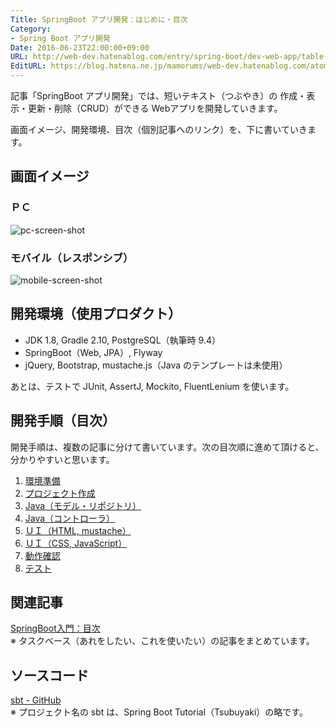 ```yaml
---
Title: SpringBoot アプリ開発：はじめに・目次
Category:
- Spring Boot アプリ開発
Date: 2016-06-23T22:00:00+09:00
URL: http://web-dev.hatenablog.com/entry/spring-boot/dev-web-app/table-of-contents
EditURL: https://blog.hatena.ne.jp/mamorums/web-dev.hatenablog.com/atom/entry/10328749687179181282
---
```


記事「SpringBoot アプリ開発」では、短いテキスト（つぶやき）の 作成・表示・更新・削除（CRUD）ができる Webアプリを開発していきます。

画面イメージ、開発環境、目次（個別記事へのリンク）を、下に書いていきます。


## 画面イメージ
### ＰＣ
![pc-screen-shot](http://cdn-ak.f.st-hatena.com/images/fotolife/m/mamorums/20160815/20160815122744.png)

### モバイル（レスポンシブ）
![mobile-screen-shot](http://cdn-ak.f.st-hatena.com/images/fotolife/m/mamorums/20160815/20160815122743.png)


## 開発環境（使用プロダクト）
- JDK 1.8, Gradle 2.10, PostgreSQL（執筆時 9.4）
- SpringBoot（Web, JPA）, Flyway
- jQuery, Bootstrap, mustache.js（Java のテンプレートは未使用）

あとは、テストで JUnit, AssertJ, Mockito, FluentLenium を使います。


## 開発手順（目次）
開発手順は、複数の記事に分けて書いています。次の目次順に進めて頂けると、分かりやすいと思います。

1. [環境準備](/entry/spring-boot/dev-web-app/env)
2. [プロジェクト作成](/entry/spring-boot/dev-web-app/project)
3. [Java（モデル・リポジトリ）](/entry/spring-boot/dev-web-app/java1)
4. [Java（コントローラ）](/entry/spring-boot/dev-web-app/java2)
5. [ＵＩ（HTML, mustache）](/entry/spring-boot/dev-web-app/ui1)
6. [ＵＩ（CSS, JavaScript）](/entry/spring-boot/dev-web-app/ui2)
7. [動作確認](/entry/spring-boot/dev-web-app/check)
8. [テスト](/entry/spring-boot/dev-web-app/test)


## 関連記事
[SpringBoot入門：目次](/entry/spring-boot/intro/table-of-contents)  
※ タスクベース（あれをしたい、これを使いたい）の記事をまとめています。


## ソースコード
[sbt - GitHub](https://github.com/mamorum/blog/tree/master/code/sbt)  
※ プロジェクト名の sbt は、Spring Boot Tutorial（Tsubuyaki）の略です。
